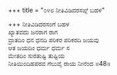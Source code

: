 +++
title = "೦೪೮ ನೀತಿವಿಡಿದರಸಙ್ಗೆ ಬಹಳ"

+++
ನೀತಿವಿಡಿದರಸಂಗೆ ಬಹಳ  
ಖ್ಯಾತವದು ಜನರಾಗ ರಾಗ  
ವ್ರಾತದಿಂ ಧನ ಧನದಿ ಪರಿಕರ ಪರಿಕರದಿ ಜಯವು  
ಆತ ಜಯದಿಂ ಧರ್ಮ ಧರ್ಮ ಸ  
ಮೇತದಿಂ ಸುರತುಷ್ಟಿ ತುಷ್ಟಿಯ  
ನೀತಿಯಿಂದಿಹಪರವ ಗೆಲುವೈ ರಾಯ ನೀನೆಂದ    ॥48॥